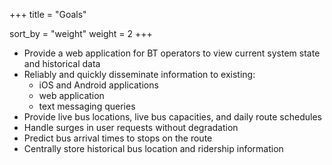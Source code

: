 +++
title = "Goals"

sort_by = "weight"
weight = 2
+++

* Provide a web application for BT operators to view current system state and historical data
* Reliably and quickly disseminate information to existing:
    * iOS and Android applications
    * web application
    * text messaging queries
* Provide live bus locations, live bus capacities, and daily route schedules
* Handle surges in user requests without degradation
* Predict bus arrival times to stops on the route
* Centrally store historical bus location and ridership information
